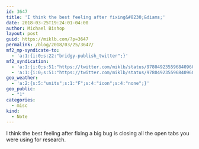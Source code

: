 ```yaml
---
id: 3647
title: 'I think the best feeling after fixing&#8230;&diams;'
date: 2018-03-25T19:24:01-04:00
author: Michael Bishop
layout: post
guid: https://miklb.com/?p=3647
permalink: /blog/2018/03/25/3647/
mf2_mp-syndicate-to:
  - 'a:1:{i:0;s:22:"bridgy-publish_twitter";}'
mf2_syndication:
  - 'a:1:{i:0;s:51:"https://twitter.com/miklb/status/978049235596840960";}'
  - 'a:1:{i:0;s:51:"https://twitter.com/miklb/status/978049235596840960";}'
geo_weather:
  - 'a:2:{s:5:"units";s:1:"F";s:4:"icon";s:4:"none";}'
geo_public:
  - "1"
categories:
  - misc
kind:
  - Note
---
```

I think the best feeling after fixing a big bug is closing all the open tabs you were using for research. 